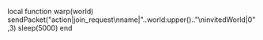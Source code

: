   local function warp(world)
        sendPacket("action|join_request\nname|"..world:upper().."\ninvitedWorld|0",3)
        sleep(5000)
    end
